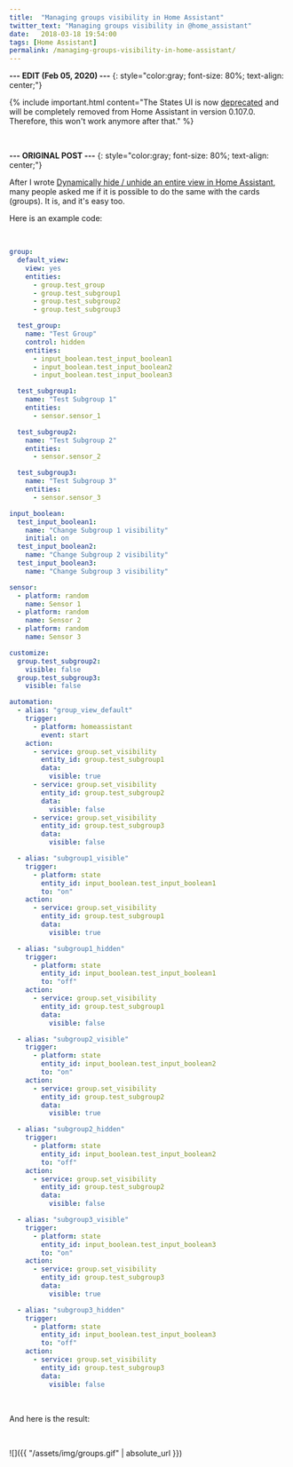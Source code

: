 ```yaml
---
title:  "Managing groups visibility in Home Assistant"
twitter_text: "Managing groups visibility in @home_assistant"
date:   2018-03-18 19:54:00
tags: [Home Assistant]
permalink: /managing-groups-visibility-in-home-assistant/
---
```

<!-- markdownlint-disable html -->
**--- EDIT \(Feb 05, 2020\) ---**
{: style="color:gray; font-size: 80%; text-align: center;"}

{% include important.html content="The States UI is now [deprecated](https://www.home-assistant.io/blog/2020/02/05/release-105/#the-old-states-ui-is-now-deprecated) and will be completely removed from Home Assistant in version 0.107.0. Therefore, this won't work anymore after that." %}

<br />

**--- ORIGINAL POST ---**
{: style="color:gray; font-size: 80%; text-align: center;"}

After I wrote [Dynamically hide / unhide an entire view in Home Assistant](/dynamically-hide-unhide-an-entire-view/), many people asked me if it is possible to do the same with the cards \(groups\). It is, and it's easy too.

Here is an example code:

<br />

```yaml
group:
  default_view:
    view: yes
    entities:
      - group.test_group
      - group.test_subgroup1
      - group.test_subgroup2
      - group.test_subgroup3

  test_group:
    name: "Test Group"
    control: hidden
    entities:
      - input_boolean.test_input_boolean1
      - input_boolean.test_input_boolean2
      - input_boolean.test_input_boolean3

  test_subgroup1:
    name: "Test Subgroup 1"
    entities:
      - sensor.sensor_1

  test_subgroup2:
    name: "Test Subgroup 2"
    entities:
      - sensor.sensor_2

  test_subgroup3:
    name: "Test Subgroup 3"
    entities:
      - sensor.sensor_3

input_boolean:
  test_input_boolean1:
    name: "Change Subgroup 1 visibility"
    initial: on
  test_input_boolean2:
    name: "Change Subgroup 2 visibility"
  test_input_boolean3:
    name: "Change Subgroup 3 visibility"

sensor:
  - platform: random
    name: Sensor 1
  - platform: random
    name: Sensor 2
  - platform: random
    name: Sensor 3

customize:
  group.test_subgroup2:
    visible: false
  group.test_subgroup3:
    visible: false

automation:
  - alias: "group_view_default"
    trigger:
      - platform: homeassistant
        event: start
    action:
      - service: group.set_visibility
        entity_id: group.test_subgroup1
        data:
          visible: true
      - service: group.set_visibility
        entity_id: group.test_subgroup2
        data:
          visible: false
      - service: group.set_visibility
        entity_id: group.test_subgroup3
        data:
          visible: false

  - alias: "subgroup1_visible"
    trigger:
      - platform: state
        entity_id: input_boolean.test_input_boolean1
        to: "on"
    action:
      - service: group.set_visibility
        entity_id: group.test_subgroup1
        data:
          visible: true

  - alias: "subgroup1_hidden"
    trigger:
      - platform: state
        entity_id: input_boolean.test_input_boolean1
        to: "off"
    action:
      - service: group.set_visibility
        entity_id: group.test_subgroup1
        data:
          visible: false

  - alias: "subgroup2_visible"
    trigger:
      - platform: state
        entity_id: input_boolean.test_input_boolean2
        to: "on"
    action:
      - service: group.set_visibility
        entity_id: group.test_subgroup2
        data:
          visible: true

  - alias: "subgroup2_hidden"
    trigger:
      - platform: state
        entity_id: input_boolean.test_input_boolean2
        to: "off"
    action:
      - service: group.set_visibility
        entity_id: group.test_subgroup2
        data:
          visible: false

  - alias: "subgroup3_visible"
    trigger:
      - platform: state
        entity_id: input_boolean.test_input_boolean3
        to: "on"
    action:
      - service: group.set_visibility
        entity_id: group.test_subgroup3
        data:
          visible: true

  - alias: "subgroup3_hidden"
    trigger:
      - platform: state
        entity_id: input_boolean.test_input_boolean3
        to: "off"
    action:
      - service: group.set_visibility
        entity_id: group.test_subgroup3
        data:
          visible: false
```

<br />

And here is the result:

<br />

![]({{ "/assets/img/groups.gif" | absolute_url }})
